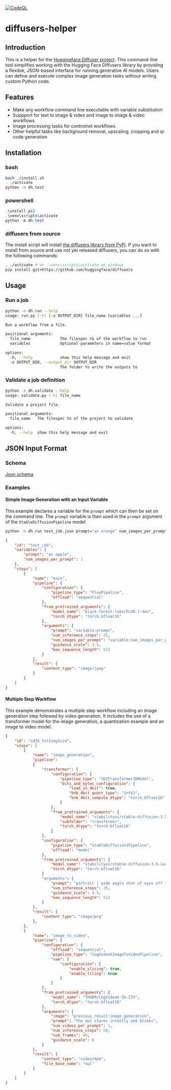 [![CodeQL](https://github.com/dkackman/diffusers-helper/actions/workflows/github-code-scanning/codeql/badge.svg)](https://github.com/dkackman/diffusers-helper/actions/workflows/github-code-scanning/codeql)

# diffusers-helper

## Introduction

This is a helper for the [Huggingface Diffuser project](https://github.com/huggingface/diffusers). This command-line tool simplifies working with the Hugging Face Diffusers library by providing a flexible, JSON-based interface for running generative AI models. Users can define and execute complex image generation tasks without writing custom Python code.

## Features

- Make any workflow command line executable with variable substitution
- Suppport for text to image & video and image to image & video workflows
- Image processing tasks for controlnet workflows
- Other helpful tasks like background removal, upscaling, cropping and qr code generation

## Installation

### bash

```bash
bash ./install.sh
. ./activate
python -m dh.test
```

### powershell

```powershell
.\install.ps1
.\venv\scripts\activate 
python -m dh.test
```

### diffusers from source

The install script will install [the diffusers library from PyPi](https://pypi.org/project/diffusers/). If you want to install from source and use not yet released diffusers, you can do so with the following commands:

```bash
. ./activate # or .\venv\scripts\activate on windows
pip install git+https://github.com/huggingface/diffusers
```

## Usage

### Run a job

```bash
python -m dh.run --help
usage: run.py [-h] [-o OUTPUT_DIR] file_name [variables ...]

Run a workflow from a file.

positional arguments:
  file_name             The filespec to of the workflow to run
  variables             Optional parameters in name=value format

options:
  -h, --help            show this help message and exit
  -o OUTPUT_DIR, --output_dir OUTPUT_DIR
                        The folder to write the outputs to
```                      

### Validate a job definition 

```bash
python -m dh.validate --help
usage: validate.py [-h] file_name

Validate a project file.

positional arguments:
  file_name   The filespec to of the project to validate

options:
  -h, --help  show this help message and exit
```

## JSON Input Format

### Schema

[Json schema](https://json-schema.app/view/%23?url=https%3A%2F%2Fraw.githubusercontent.com%2Fdkackman%2Fdiffusers-helper%2Frefs%2Fheads%2Fmaster%2Fdh%2Fjob_schema.json)

### Examples

#### Simple Image Generation with an Input Variable

This example declares a variable for the `prompt` which can then be set on the command line. The `prompt` variable is then used in the `prompt` argument of the `StableDiffusionPipeline` model.

```bash
python -m dh.run test_job.json prompt="an orange" num_images_per_prompt=4
```

```json
{
    "id": "test_job",
    "variables": {
        "prompt": "an apple",
        "num_images_per_prompt": 1
    },
    "steps": [
        {
            "name": "main",
            "pipeline": {
                "configuration": {
                    "pipeline_type": "FluxPipeline",
                    "offload": "sequential"
                },
                "from_pretrained_arguments": {
                    "model_name": "black-forest-labs/FLUX.1-dev",
                    "torch_dtype": "torch.bfloat16"
                },
                "arguments": {
                    "prompt": "variable:prompt",
                    "num_inference_steps": 25,
                    "num_images_per_prompt": "variable:num_images_per_prompt",
                    "guidance_scale": 3.5,
                    "max_sequence_length": 512
                }
            },
            "result": {
                "content_type": "image/jpeg"
            }
        }
    ]
}
```

#### Multiple Step Workflow

This example demonstrates a multiple step workflow including an image generation step followed by video generation. It includes the use of a transformer model for the image generation, a quantization example and an image to video model.

```json
{
    "id": "sd35_txt2img2vid",
    "steps": [
        {
            "name": "image_generation",
            "pipeline": 
            {
                "transformer": {
                    "configuration": {
                        "pipeline_type": "SD3Transformer2DModel",
                        "bits_and_bytes_configuration": {
                            "load_in_4bit": true,
                            "bnb_4bit_quant_type": "{nf4}",
                            "bnb_4bit_compute_dtype": "torch.bfloat16"
                        }
                    },
                    "from_pretrained_arguments": {
                        "model_name": "stabilityai/stable-diffusion-3.5-large",
                        "subfolder": "transformer",
                        "torch_dtype": "torch.bfloat16"
                    }
                },
                "configuration": {
                    "pipeline_type": "StableDiffusion3Pipeline",
                    "offload": "model"
                },
                "from_pretrained_arguments": {
                    "model_name": "stabilityai/stable-diffusion-3.5-large",
                    "torch_dtype": "torch.bfloat16"
                }
                "arguments": {
                    "prompt": "portrait | wide angle shot of eyes off to one side of frame, lucid dream-like 3d model of owl, game asset, blender, looking off in distance ::8 style | glowing ::8 background | forest, vivid neon wonderland, particles, blue, green, orange ::7 parameters | rule of thirds, golden ratio, asymmetric composition, hyper- maximalist, octane render, photorealism, cinematic realism, unreal engine, 8k ::7 --ar 16:9 --s 1000",
                    "num_inference_steps": 25,
                    "guidance_scale": 4.5,
                    "max_sequence_length": 512
                }
            },
            "result": {
                "content_type": "image/png"
            },
        },
        {
            "name": "image_to_video",
            "pipeline": {
                "configuration": {
                    "offload": "sequential",
                    "pipeline_type": "CogVideoXImageToVideoPipeline",
                    "vae": {
                        "configuration": {
                            "enable_slicing": true,
                            "enable_tiling": true
                        }
                    }
                },
                "from_pretrained_arguments": {
                    "model_name": "THUDM/CogVideoX-5b-I2V",
                    "torch_dtype": "torch.bfloat16"
                },
                "arguments": {
                    "image": "previous_result:image_generation",
                    "prompt": "The owl stares intently and blinks",
                    "num_videos_per_prompt": 1,
                    "num_inference_steps": 50,
                    "num_frames": 49,
                    "guidance_scale": 6
                }
            },
            "result": {
                "content_type": "video/mp4",
                "file_base_name": "owl"
            }
        }
    ]
}
```

